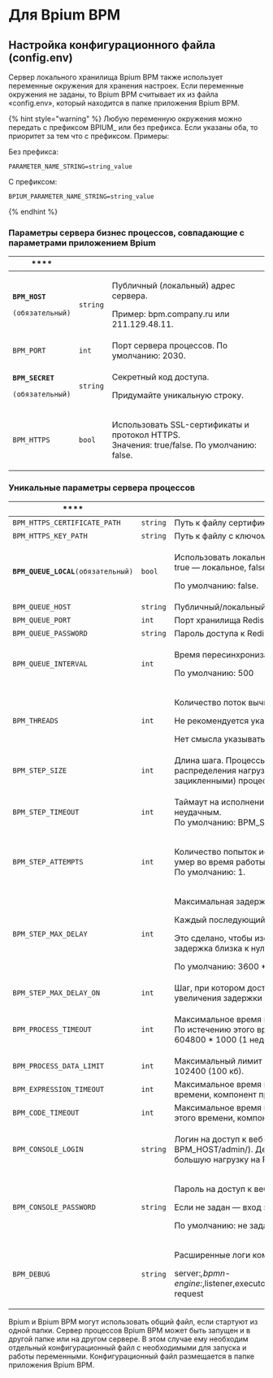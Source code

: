 # Для Bpium BPM

## **Настройка конфигурационного файла** (config.env)

Сервер локального хранилища Bpium BPM также использует переменные окружения для хранения настроек. Если переменные окружения не заданы, то Bpium BPM считывает их из файла «config.env», который находится в папке приложения Bpium BPM.

{% hint style="warning" %}
Любую переменную окружения можно передать с префиксом BPIUM\_ или без префикса. Если указаны оба, то приоритет за тем что с префиксом. Примеры:

Без префикса:

```
PARAMETER_NAME_STRING=string_value
```

С префиксом:

```
BPIUM_PARAMETER_NAME_STRING=string_value
```
{% endhint %}

### **Параметры сервера бизнес процессов, совпадающие с параметрами приложением Bpium**

| ****                                                                              |          |                                                                                                      |
| --------------------------------------------------------------------------------- | -------- | ---------------------------------------------------------------------------------------------------- |
| <p><strong><code>BPM_HOST</code></strong></p><p><code>(обязательный)</code></p>   | `string` | <p>Публичный (локальный) адрес сервера.</p><p>Пример: bpm.company.ru или 211.129.48.11.</p>          |
| `BPM_PORT`                                                                        | `int`    | Порт сервера процессов. По умолчанию: 2030.                                                          |
| <p><strong><code>BPM_SECRET</code></strong></p><p><code>(обязательный)</code></p> | `string` | <p>Секретный код доступа.</p><p>Придумайте уникальную строку.</p>                                    |
| `BPM_HTTPS`                                                                       | `bool`   | <p>Использовать SSL-сертификаты и протокол HTTPS.<br>Значения: true/false. По умолчанию: false. </p> |

### **Уникальные параметры сервера процессов**

| ****                                  |          |                                                                                                                                                                                                                                                                                                |
| ------------------------------------- | -------- | ---------------------------------------------------------------------------------------------------------------------------------------------------------------------------------------------------------------------------------------------------------------------------------------------- |
| `BPM_HTTPS_CERTIFICATE_PATH`          | `string` | Путь к файлу сертификата (crt).                                                                                                                                                                                                                                                                |
| `BPM_HTTPS_KEY_PATH`                  | `string` | Путь к файлу с ключом сертификата (key).                                                                                                                                                                                                                                                       |
| **`BPM_QUEUE_LOCAL`**`(обязательный)` | `bool`   | <p>Использовать локальную очередь или Redis.<br>true — локальное, false — Redis.</p><p>По умолчанию: false.</p>                                                                                                                                                                                |
| `BPM_QUEUE_HOST`                      | `string` | Публичный/локальный адрес хранилища Redis.                                                                                                                                                                                                                                                     |
| `BPM_QUEUE_PORT`                      | `int`    | Порт хранилища Redis.                                                                                                                                                                                                                                                                          |
| `BPM_QUEUE_PASSWORD`                  | `string` | Пароль доступа к Redis.                                                                                                                                                                                                                                                                        |
| `BPM_QUEUE_INTERVAL`                  | `int`    | <p>Время пересинхронизации (мс).</p><p>По умолчанию: 500</p>                                                                                                                                                                                                                                   |
| `BPM_THREADS`                         | `int`    | <p>Количество поток вычисления. По умолчанию 10.</p><p>Не рекомендуется указывать меньше 4.</p><p>Нет смысла указывать больше чем число ядер × 3.</p>                                                                                                                                          |
| `BPM_STEP_SIZE`                       | `int`    | Длина шага. Процессы исполняются шагами из нескольких компонентов, для распределения нагрузки между одновременно работающими (и потенциально зацикленными) процессами. По умолчанию: 100.                                                                                                      |
| `BPM_STEP_TIMEOUT`                    | `int`    | <p>Таймаут на исполнение шага (мс), после которого исполнение считается неудачным.<br>По умолчанию: BPM_STEP_SIZE × 10 × 1000.</p>                                                                                                                                                             |
| `BPM_STEP_ATTEMPTS`                   | `int`    | <p>Количество попыток исполнить шаг, если произошел сбой (например сервер умер во время работы).<br>По умолчанию: 1.</p>                                                                                                                                                                       |
| `BPM_STEP_MAX_DELAY`                  | `int`    | <p>Максимальная задержка между шагами (мс).</p><p>Каждый последующий шаг исполняется с задержкой.</p><p>Это сделано, чтобы изолировать зацикленные бесконечные процессы. С начала задержка близка к нулю, и постепенно квадратично увеличивается.</p><p>По умолчанию: 3600 * 1000 (1 час).</p> |
| `BPM_STEP_MAX_DELAY_ON`               | `int`    | Шаг, при котором достигается максимальная задержка. Влияет на скорость увеличения задержки между шагами. По умолчанию: 1000 (шагов).                                                                                                                                                           |
| `BPM_PROCESS_TIMEOUT`                 | `int`    | <p>Максимальное время исполнения процесса (мс).<br>По истечению этого времени, процесс прерывается с ошибкой. По умолчанию: 604800 * 1000 (1 неделя)</p>                                                                                                                                       |
| `BPM_PROCESS_DATA_LIMIT`              | `int`    | Максимальный лимит на размер переменных в процессе (байт). По умолчанию: 102400 (100 кб).                                                                                                                                                                                                      |
| `BPM_EXPRESSION_TIMEOUT`              | `int`    | Максимальное время вычисления выражения (мс). По истечению этого времени, компонент прерывается с ошибкой. По умолчанию: 500 (0,5 сек)                                                                                                                                                         |
| `BPM_CODE_TIMEOUT`                    | `int`    | Максимальное время исполнения кода в компоненте Код (мс). По истечению этого времени, компонент прерывается с ошибкой. По умолчанию: 5000 (5 сек)                                                                                                                                              |
| `BPM_CONSOLE_LOGIN`                   | `string` | <p>Логин на доступ к веб-консоли менеджера очереди Redis (доступна по адресу BPM_HOST/admin/). Держать ее открытой не рекомендуется, так как она создает большую нагрузку на Redis. По умолчанию: admin.<br></p>                                                                               |
| `BPM_CONSOLE_PASSWORD`                | `string` | <p>Пароль на доступ к веб-консоли очереди Redis.</p><p>Если не задан — вход запрещен.</p><p>По умолчанию: не задан.<br></p>                                                                                                                                                                    |
| `BPM_DEBUG`                           | `string` | <p>Расширенные логи компонентов. Для полных логов добавить строку ниже</p><p>server:*,bpmn-engine:*,listener,executor:worker,executor:worker:*,executor:service:bpium:*,bpm:web-request</p>                                                                                                    |

Bpium и Bpium BPM могут использовать общий файл, если стартуют из одной папки. Сервер процессов Bpium BPM может быть запущен и в другой папке или на другом сервере. В этом случае ему необходим отдельный конфигурационный файл с необходимыми для запуска и работы переменными. Конфигурационный файл размещается в папке приложения Bpium BPM.

